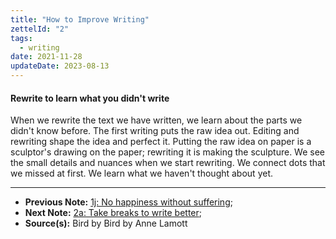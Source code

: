 ```yaml
---
title: "How to Improve Writing"
zettelId: "2"
tags:
  - writing
date: 2021-11-28
updateDate: 2023-08-13
---
```


#### Rewrite to learn what you didn't write

When we rewrite the text we have written, we learn about the parts we didn't know before. The first writing puts the raw idea out. Editing and rewriting shape the idea and perfect it. Putting the raw idea on paper is a sculptor's drawing on the paper; rewriting it is making the sculpture. We see the small details and nuances when we start rewriting. We connect dots that we missed at first. We learn what we haven't thought about yet.

---

- **Previous Note:** [1j: No happiness without suffering](/notes/1j/);
- **Next Note:** [2a: Take breaks to write better](/notes/2a/);
- **Source(s):** Bird by Bird by Anne Lamott
